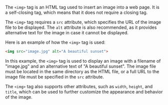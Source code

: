 The `<img>` tag is an HTML tag used to insert an image into a web page. It is a self-closing tag, which means that it does not require a closing tag.

The `<img>` tag requires a `src` attribute, which specifies the URL of the image file to be displayed. The `alt` attribute is also recommended, as it provides alternative text for the image in case it cannot be displayed.

Here is an example of how the `<img>` tag is used:

```html
<img src="image.jpg" alt="A beautiful sunset">
```

In this example, the `<img>` tag is used to display an image with a filename of "image.jpg" and an alternative text of "A beautiful sunset". The image file must be located in the same directory as the HTML file, or a full URL to the image file must be specified in the `src` attribute.

The `<img>` tag also supports other attributes, such as `width`, `height`, and `title`, which can be used to further customize the appearance and behavior of the image.